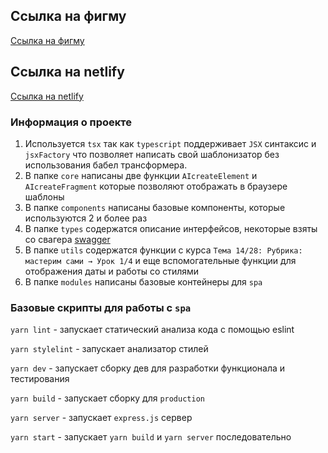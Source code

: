 ## Ссылка на фигму

[Ссылка на фигму](https://www.figma.com/file/8KoRwpKjd2BYAAKclhEO57/project-1?node-id=0%3A1&t=zOsGCuxpS3BUmaW9-0)

## Ссылка на netlify

[Ссылка на netlify](https://gilded-palmier-bd3854.netlify.app/)

### Информация о проекте

1. Используется `tsx` так как `typescript` поддерживает `JSX` синтаксис и `jsxFactory` что позволяет написать свой шаблонизатор без использования бабел трансформера.
2. В папке `core` написаны две функции `AIcreateElement` и `AIcreateFragment` которые позволяют отображать в браузере шаблоны
3. В папке `components` написаны базовые компоненты, которые используются 2 и более раз
4. В папке `types` содержатся описание интерфейсов, некоторые взяты со свагера [swagger](https://ya-praktikum.tech/api/v2/swagger/#/)
5. В папке `utils` содержатся функции с курса `Тема 14/28: Рубрика: мастерим сами → Урок 1/4` и еще вспомогательные функции для отображения даты и работы со стилями
6. В папке `modules` написаны базовые контейнеры для `spa`

### Базовые скрипты для работы с `spa`

`yarn lint` - запускает статический анализа кода с помощью eslint

`yarn stylelint` - запускает анализатор стилей

`yarn dev` - запускает сборку дев для разработки функционала и тестирования

`yarn build` - запускает сборку для `production`

`yarn server` - запускает `express.js` сервер

`yarn start` - запускает `yarn build` и `yarn server` последовательно
